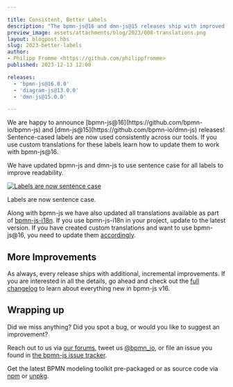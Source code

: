 ```yaml
---

title: Consistent, Better Labels
description: "The bpmn-js@16 and dmn-js@15 releases ship with improved labels. This may impact your custom translations."
preview_image: assets/attachments/blog/2023/008-translations.png
layout: blogpost.hbs
slug: 2023-better-labels
author:
- Philipp Fromme <https://github.com/philippfromme>
published: 2023-12-13 12:00

releases:
  - 'bpmn-js@16.0.0'
  - 'diagram-js@13.0.0'
  - 'dmn-js@15.0.0'

---
```


<p class="introduction">
  We are happy to announce [bpmn-js@16](https://github.com/bpmn-io/bpmn-js) and [dmn-js@15](https://github.com/bpmn-io/dmn-js) releases! Sentence-cased labels are now used consistently across our tools. If you use custom translations for these labels learn how to update them to work with bpmn-js@16.
</p>

<!-- continue -->

We have updated bpmn-js and dmn-js to use sentence case for all labels to improve readability.

<div class="figure full-size">
  <a href="https://demo.bpmn.io/s/start">
    <img src="{{ assets }}/attachments/blog/2023/008-translations.png" alt="Labels are now sentence case">
  </a>

  <p class="caption">
    Labels are now sentence case.
  </p>
</div>

Along with bpmn-js we have also updated all translations available as part of [bpmn-js-i18n](https://github.com/bpmn-io/bpmn-js-i18n). If you use bpmn-js-i18n in your project, update to the latest version. If you have created custom translations and want to use bpmn-js@16, you need to update them [accordingly](https://github.com/bpmn-io/bpmn-js-i18n/commit/bfa0696804e753ee97af727ec74c6dad4209cf10).


## More Improvements

As always, every release ships with additional, incremental improvements. If you are interested in all the details, go ahead and check out the [full changelog](https://github.com/bpmn-io/bpmn-js/blob/develop/CHANGELOG.md#1600) to learn about everything new in bpmn-js v16.


## Wrapping up

Did we miss anything? Did you spot a bug, or would you like to suggest an improvement?

Reach out to us via [our forums](https://forum.bpmn.io/), tweet us [@bpmn_io](https://twitter.com/bpmn_io), or file an issue you found in [the bpmn-js issue tracker](https://github.com/bpmn-io/bpmn-js/issues).

Get the latest BPMN modeling toolkit pre-packaged or as source code via [npm](https://www.npmjs.com/package/bpmn-js) or [unpkg](https://unpkg.com/bpmn-js/).
